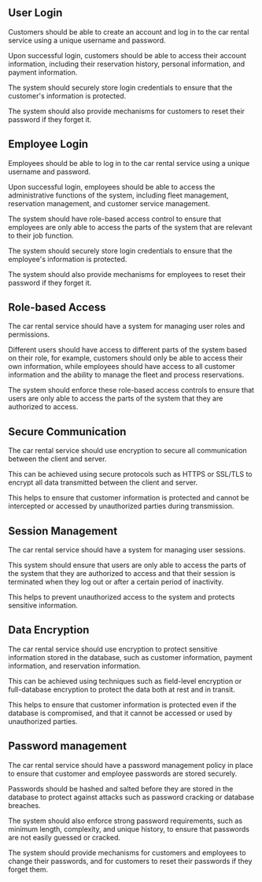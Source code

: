 ## User Login

Customers should be able to create an account and log in to the car rental service using a unique username and password.

Upon successful login, customers should be able to access their account information, including their reservation history, personal information, and payment information.

The system should securely store login credentials to ensure that the customer's information is protected.

The system should also provide mechanisms for customers to reset their password if they forget it.

## Employee Login

Employees should be able to log in to the car rental service using a unique username and password.

Upon successful login, employees should be able to access the administrative functions of the system, including fleet management, reservation management, and customer service management.

The system should have role-based access control to ensure that employees are only able to access the parts of the system that are relevant to their job function.

The system should securely store login credentials to ensure that the employee's information is protected.

The system should also provide mechanisms for employees to reset their password if they forget it.

## Role-based Access

The car rental service should have a system for managing user roles and permissions.

Different users should have access to different parts of the system based on their role, for example, customers should only be able to access their own information, while employees should have access to all customer information and the ability to manage the fleet and process reservations.

The system should enforce these role-based access controls to ensure that users are only able to access the parts of the system that they are authorized to access.

## Secure Communication

The car rental service should use encryption to secure all communication between the client and server.

This can be achieved using secure protocols such as HTTPS or SSL/TLS to encrypt all data transmitted between the client and server.

This helps to ensure that customer information is protected and cannot be intercepted or accessed by unauthorized parties during transmission.

## Session Management

The car rental service should have a system for managing user sessions.

This system should ensure that users are only able to access the parts of the system that they are authorized to access and that their session is terminated when they log out or after a certain period of inactivity.

This helps to prevent unauthorized access to the system and protects sensitive information.

## Data Encryption

The car rental service should use encryption to protect sensitive information stored in the database, such as customer information, payment information, and reservation information.

This can be achieved using techniques such as field-level encryption or full-database encryption to protect the data both at rest and in transit.

This helps to ensure that customer information is protected even if the database is compromised, and that it cannot be accessed or used by unauthorized parties.

## Password management

The car rental service should have a password management policy in place to ensure that customer and employee passwords are stored securely.

Passwords should be hashed and salted before they are stored in the database to protect against attacks such as password cracking or database breaches.

The system should also enforce strong password requirements, such as minimum length, complexity, and unique history, to ensure that passwords are not easily guessed or cracked.

The system should provide mechanisms for customers and employees to change their passwords, and for customers to reset their passwords if they forget them.